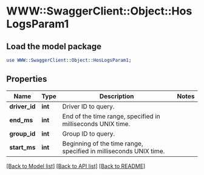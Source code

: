 # WWW::SwaggerClient::Object::HosLogsParam1

## Load the model package
```perl
use WWW::SwaggerClient::Object::HosLogsParam1;
```

## Properties
Name | Type | Description | Notes
------------ | ------------- | ------------- | -------------
**driver_id** | **int** | Driver ID to query. | 
**end_ms** | **int** | End of the time range, specified in milliseconds UNIX time. | 
**group_id** | **int** | Group ID to query. | 
**start_ms** | **int** | Beginning of the time range, specified in milliseconds UNIX time. | 

[[Back to Model list]](../README.md#documentation-for-models) [[Back to API list]](../README.md#documentation-for-api-endpoints) [[Back to README]](../README.md)


